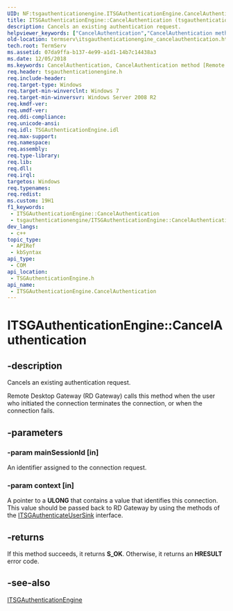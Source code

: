 ```yaml
---
UID: NF:tsgauthenticationengine.ITSGAuthenticationEngine.CancelAuthentication
title: ITSGAuthenticationEngine::CancelAuthentication (tsgauthenticationengine.h)
description: Cancels an existing authentication request.
helpviewer_keywords: ["CancelAuthentication","CancelAuthentication method [Remote Desktop Services]","CancelAuthentication method [Remote Desktop Services]","ITSGAuthenticationEngine interface","ITSGAuthenticationEngine interface [Remote Desktop Services]","CancelAuthentication method","ITSGAuthenticationEngine.CancelAuthentication","ITSGAuthenticationEngine::CancelAuthentication","termserv.itsgauthenticationengine_cancelauthentication","tsgauthenticationengine/ITSGAuthenticationEngine::CancelAuthentication"]
old-location: termserv\itsgauthenticationengine_cancelauthentication.htm
tech.root: TermServ
ms.assetid: 07da9ffa-b137-4e99-a1d1-14b7c14438a3
ms.date: 12/05/2018
ms.keywords: CancelAuthentication, CancelAuthentication method [Remote Desktop Services], CancelAuthentication method [Remote Desktop Services],ITSGAuthenticationEngine interface, ITSGAuthenticationEngine interface [Remote Desktop Services],CancelAuthentication method, ITSGAuthenticationEngine.CancelAuthentication, ITSGAuthenticationEngine::CancelAuthentication, termserv.itsgauthenticationengine_cancelauthentication, tsgauthenticationengine/ITSGAuthenticationEngine::CancelAuthentication
req.header: tsgauthenticationengine.h
req.include-header: 
req.target-type: Windows
req.target-min-winverclnt: Windows 7
req.target-min-winversvr: Windows Server 2008 R2
req.kmdf-ver: 
req.umdf-ver: 
req.ddi-compliance: 
req.unicode-ansi: 
req.idl: TSGAuthenticationEngine.idl
req.max-support: 
req.namespace: 
req.assembly: 
req.type-library: 
req.lib: 
req.dll: 
req.irql: 
targetos: Windows
req.typenames: 
req.redist: 
ms.custom: 19H1
f1_keywords:
 - ITSGAuthenticationEngine::CancelAuthentication
 - tsgauthenticationengine/ITSGAuthenticationEngine::CancelAuthentication
dev_langs:
 - c++
topic_type:
 - APIRef
 - kbSyntax
api_type:
 - COM
api_location:
 - TSGAuthenticationEngine.h
api_name:
 - ITSGAuthenticationEngine.CancelAuthentication
---
```


# ITSGAuthenticationEngine::CancelAuthentication


## -description

Cancels an existing authentication request.

Remote Desktop Gateway (RD Gateway) calls this method when the user who initiated the connection terminates the connection, or when the connection fails.

## -parameters

### -param mainSessionId [in]

An identifier assigned to the connection request.

### -param context [in]

A pointer to  a <b>ULONG</b> that contains  a value that identifies this connection. This value should be passed back to RD Gateway by using the methods of the  <a href="https://docs.microsoft.com/windows/desktop/api/tsgauthenticationengine/nn-tsgauthenticationengine-itsgauthenticateusersink">ITSGAuthenticateUserSink</a> interface.

## -returns

If this method succeeds, it returns <b xmlns:loc="http://microsoft.com/wdcml/l10n">S_OK</b>. Otherwise, it returns an <b xmlns:loc="http://microsoft.com/wdcml/l10n">HRESULT</b> error code.

## -see-also

<a href="https://docs.microsoft.com/windows/desktop/api/tsgauthenticationengine/nn-tsgauthenticationengine-itsgauthenticationengine">ITSGAuthenticationEngine</a>


